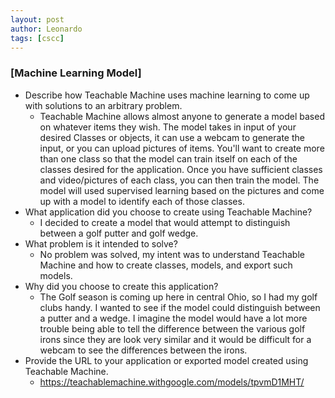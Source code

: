 ```yaml
---
layout: post
author: Leonardo
tags: [cscc]
---
```


### [Machine Learning Model]


- Describe how Teachable Machine uses machine learning to come up with solutions to an arbitrary problem.
    - Teachable Machine allows almost anyone to generate a model based on whatever items they wish. The model takes in input of your desired Classes or objects, it can use a webcam to generate the input, or you can upload pictures of items. You'll want to create more than one class so that the model can train itself on each of the classes desired for the application.  Once you have sufficient classes and video/pictures of each class, you can then train the model.  The model will used supervised learning based on the pictures and come up with a model to identify each of those classes. 
- What application did you choose to create using Teachable Machine?
    - I decided to create a model that would attempt to distinguish between a golf putter and golf wedge. 
- What problem is it intended to solve?
    - No problem was solved, my intent was to understand Teachable Machine and how to create classes, models, and export such models. 
- Why did you choose to create this application?
    - The Golf season is coming up here in central Ohio, so I had my golf clubs handy.  I wanted to see if the model could distinguish between a putter and a wedge.  I imagine the model would have a lot more trouble being able to tell the difference between the various golf irons since they are look very similar and it would be difficult for a webcam to see the differences between the irons. 
- Provide the URL to your application or exported model created using Teachable Machine.
    - https://teachablemachine.withgoogle.com/models/tpvmD1MHT/
